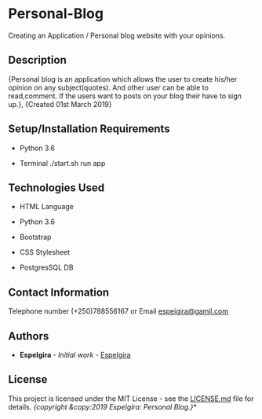 # Personal-Blog


Creating an Application / Personal blog website with your opinions.
 
## Description
  
{Personal blog is an application which allows the user to create his/her opinion on any subject(quotes). And other user can be able to read,comment.
If the users want to posts on your blog their have to sign up.}, {Created 01st March 2019}


## Setup/Installation Requirements
  
- Python 3.6

- Terminal ./start.sh run app

## Technologies Used

 - HTML Language

 - Python 3.6

 - Bootstrap 
  
 - CSS Stylesheet
 
 - PostgresSQL DB


## Contact Information

  Telephone number (+250)788556167 or Email espeigira@gamil.com
 
## Authors

* **EspeIgira** - *Initial work* - [EspeIgira](https://github.com/EspeIgira/)

## License

This project is licensed under the MIT License - see the [LICENSE.md](LICENSE.md) file for details.
*{copyright &copy:2019 EspeIgira: Personal Blog.}**


